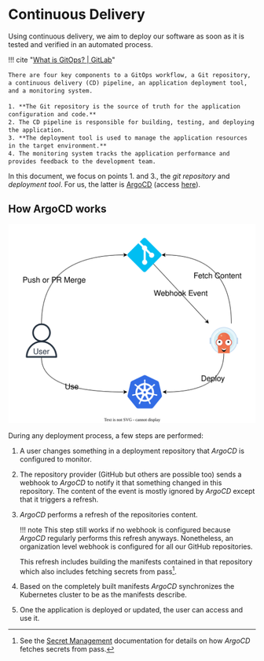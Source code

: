 # Continuous Delivery

Using continuous delivery, we aim to deploy our software as soon as it is tested and verified in an automated process.

!!! cite "[What is GitOps? | GitLab](https://about.gitlab.com/topics/gitops/)"

    There are four key components to a GitOps workflow, a Git repository, a continuous delivery (CD) pipeline, an application deployment tool, and a monitoring system.

    1. **The Git repository is the source of truth for the application configuration and code.**
    2. The CD pipeline is responsible for building, testing, and deploying the application.
    3. **The deployment tool is used to manage the application resources in the target environment.**
    4. The monitoring system tracks the application performance and provides feedback to the development team.

In this document, we focus on points 1. and 3., the *git repository* and *deployment tool*.
For us, the latter is [ArgoCD](https://argo-cd.readthedocs.io/en/stable/) (access [here](https://argocd.vivaconagua.org/)).

## How ArgoCD works

![Event Diagram of how argo works](../../assets/argocd-how-it-works.drawio.svg)

During any deployment process, a few steps are performed:

1. A user changes something in a deployment repository that *ArgoCD* is configured to monitor.
2. The repository provider (GitHub but others are possible too) sends a webhook to *ArgoCD* to notify it that something
    changed in this repository.
    The content of the event is mostly ignored by *ArgoCD* except that it triggers a refresh.
3. *ArgoCD* performs a refresh of the repositories content.

    !!! note
        This step still works if no webhook is configured because *ArgoCD* regularly performs this refresh anyways.
        Nonetheless, an organization level webhook is configured for all our GitHub repositories.

    This refresh includes building the manifests contained in that repository which also includes fetching secrets from pass[^1].

4. Based on the completely built manifests *ArgoCD* synchronizes the Kubernetes cluster to be as the manifests describe.
5. One the application is deployed or updated, the user can access and use it.

[^1]: See the [Secret Management](../secret_management.md) documentation for details on how *ArgoCD* fetches secrets from pass.
